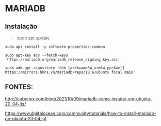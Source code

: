 # MARIADB

## Instalação

> sudo apt update

`sudo apt install -y software-properties-common`

`sudo apt-key adv --fetch-keys 'https://mariadb.org/mariadb_release_signing_key.asc'`

`sudo add-apt-repository 'deb [arch=amd64,arm64,ppc64el] https://mirrors.bkns.vn/mariadb/repo/10.6/ubuntu focal main'`



## FONTES:

<http://cubenux.com/blog/2021/10/09/mariadb-como-instalar-em-ubuntu-20-04-lts/>

<https://www.digitalocean.com/community/tutorials/how-to-install-mariadb-on-ubuntu-20-04-pt>
